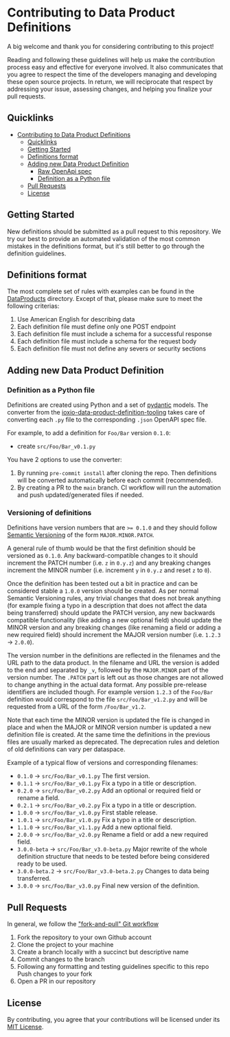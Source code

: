 # Contributing to Data Product Definitions

A big welcome and thank you for considering contributing to this project!

Reading and following these guidelines will help us make the contribution process easy
and effective for everyone involved. It also communicates that you agree to respect the
time of the developers managing and developing these open source projects. In return, we
will reciprocate that respect by addressing your issue, assessing changes, and helping
you finalize your pull requests.

## Quicklinks

- [Contributing to Data Product Definitions](#contributing-to-data-product-definitions)
  - [Quicklinks](#quicklinks)
  - [Getting Started](#getting-started)
  - [Definitions format](#definitions-format)
  - [Adding new Data Product Definition](#adding-new-data-product-definition)
    - [Raw OpenApi spec](#raw-openapi-spec)
    - [Definition as a Python file](#definition-as-a-python-file)
  - [Pull Requests](#pull-requests)
  - [License](#license)

## Getting Started

New definitions should be submitted as a pull request to this repository. We try our
best to provide an automated validation of the most common mistakes in the definitions
format, but it's still better to go through the definition guidelines.

## Definitions format

The most complete set of rules with examples can be found in the
[DataProducts](./DataProducts/README.md) directory. Except of that, please make sure to
meet the following criterias:

1. Use American English for describing data
2. Each definition file must define only one POST endpoint
3. Each definition file must include a schema for a successful response
4. Each definition file must include a schema for the request body
5. Each definition file must not define any severs or security sections

## Adding new Data Product Definition

### Definition as a Python file

Definitions are created using Python and a set of
[pydantic](https://github.com/pydantic/pydantic) models. The converter from the
[ioxio-data-product-definition-tooling](https://github.com/ioxio-dataspace/ioxio-data-product-definition-tooling)
takes care of converting each `.py` file to the corresponding `.json` OpenAPI spec file.

For example, to add a definition for `Foo/Bar` version `0.1.0`:

- create `src/Foo/Bar_v0.1.py`

You have 2 options to use the converter:

1. By running `pre-commit install` after cloning the repo. Then definitions will be
   converted automatically before each commit (recommended).
2. By creating a PR to the `main` branch. CI workflow will run the automation and push
   updated/generated files if needed.

### Versioning of definitions

Definitions have version numbers that are `>= 0.1.0` and they should follow
[Semantic Versioning](https://semver.org/) of the form `MAJOR.MINOR.PATCH`.

A general rule of thumb would be that the first definition should be versioned as
`0.1.0`. Any backward-compatible changes to it should increment the PATCH number (i.e.
`z` in `0.y.z`) and any breaking changes increment the MINOR number (i.e. increment `y`
in `0.y.z` and reset `z` to `0`).

Once the definition has been tested out a bit in practice and can be considered stable a
`1.0.0` version should be created. As per normal Semantic Versioning rules, any trivial
changes that does not break anything (for example fixing a typo in a description that
does not affect the data being transferred) should update the PATCH version, any new
backwards compatible functionality (like adding a new optional field) should update the
MINOR version and any breaking changes (like renaming a field or adding a new required
field) should increment the MAJOR version number (i.e. `1.2.3` -> `2.0.0`).

The version number in the definitions are reflected in the filenames and the URL path to
the data product. In the filename and URL the version is added to the end and separated
by `_v`, followed by the `MAJOR.MINOR` part of the version number. The `.PATCH` part is
left out as those changes are not allowed to change anything in the actual data format.
Any possible pre-release identifiers are included though. For example version `1.2.3` of
the `Foo/Bar` definition would correspond to the file `src/Foo/Bar_v1.2.py` and will be
requested from a URL of the form `/Foo/Bar_v1.2`.

Note that each time the MINOR version is updated the file is changed in place and when
the MAJOR or MINOR version number is updated a new definition file is created. At the
same time the definitions in the previous files are usually marked as deprecated. The
deprecation rules and deletion of old definitions can vary per dataspace.

Example of a typical flow of versions and corresponding filenames:

- `0.1.0` -> `src/Foo/Bar_v0.1.py` The first version.
- `0.1.1` -> `src/Foo/Bar_v0.1.py` Fix a typo in a title or description.
- `0.2.0` -> `src/Foo/Bar_v0.2.py` Add an optional or required field or rename a field.
- `0.2.1` -> `src/Foo/Bar_v0.2.py` Fix a typo in a title or description.
- `1.0.0` -> `src/Foo/Bar_v1.0.py` First stable release.
- `1.0.1` -> `src/Foo/Bar_v1.0.py` Fix a typo in a title or description.
- `1.1.0` -> `src/Foo/Bar_v1.1.py` Add a new optional field.
- `2.0.0` -> `src/Foo/Bar_v2.0.py` Rename a field or add a new required field.
- `3.0.0-beta` -> `src/Foo/Bar_v3.0-beta.py` Major rewrite of the whole definition
  structure that needs to be tested before being considered ready to be used.
- `3.0.0-beta.2` -> `src/Foo/Bar_v3.0-beta.2.py` Changes to data being transferred.
- `3.0.0` -> `src/Foo/Bar_v3.0.py` Final new version of the definition.

## Pull Requests

In general, we follow the ["fork-and-pull" Git workflow](https://github.com/susam/gitpr)

1. Fork the repository to your own Github account
2. Clone the project to your machine
3. Create a branch locally with a succinct but descriptive name
4. Commit changes to the branch
5. Following any formatting and testing guidelines specific to this repo Push changes to
   your fork
6. Open a PR in our repository

## License

By contributing, you agree that your contributions will be licensed under its
[MIT License](./LICENSE).
